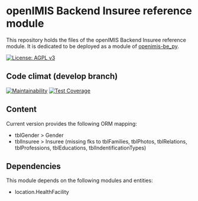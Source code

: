 # openIMIS Backend Insuree reference module
This repository holds the files of the openIMIS Backend Insuree reference module.
It is dedicated to be deployed as a module of [openimis-be_py](https://github.com/openimis/openimis-be_py).

[![License: AGPL v3](https://img.shields.io/badge/License-AGPL%20v3-blue.svg)](https://www.gnu.org/licenses/agpl-3.0)

## Code climat (develop branch)

[![Maintainability](https://img.shields.io/codeclimate/maintainability/openimis/openimis-be-insuree_py.svg)](https://codeclimate.com/github/openimis/openimis-be-insuree_py/maintainability)
[![Test Coverage](https://img.shields.io/codeclimate/coverage/openimis/openimis-be-insuree_py.svg)](https://codeclimate.com/github/openimis/openimis-be-insuree_py)

## Content
Current version provides the following ORM mapping:
* tblGender > Gender
* tblInsuree > Insuree (missing fks to tblFamilies, tblPhotos, tblRelations, tblProfessions, tblEducations, tblIndentificationTypes)

## Dependencies

This module depends on the following modules and entities:
* location.HealthFacility
